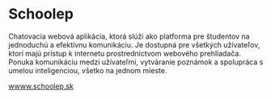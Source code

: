 # Schoolep

Chatovacia webová aplikácia, ktorá slúži ako platforma pre študentov na jednoduchú a efektívnu komunikáciu. Je dostupná pre všetkých užívateľov, ktorí majú prístup k internetu prostredníctvom webového prehliadača. Ponuka komunikáciu medzi užívateľmi, vytváranie poznámok a spolupráca s umelou inteligenciou, všetko na jednom mieste.

<a href="https://schoolep.sk/" >wwww.schoolep.sk</a>

